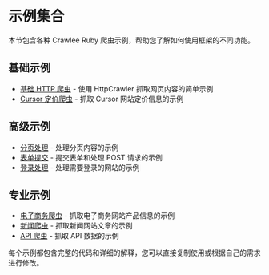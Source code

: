 # 示例集合

本节包含各种 Crawlee Ruby 爬虫示例，帮助您了解如何使用框架的不同功能。

## 基础示例

- [基础 HTTP 爬虫](basic_http_crawler.md) - 使用 HttpCrawler 抓取网页内容的简单示例
- [Cursor 定价爬虫](cursor_pricing_crawler.md) - 抓取 Cursor 网站定价信息的示例

## 高级示例

- [分页处理](pagination_handling.md) - 处理分页内容的示例
- [表单提交](form_submission.md) - 提交表单和处理 POST 请求的示例
- [登录处理](login_handling.md) - 处理需要登录的网站的示例

## 专业示例

- [电子商务爬虫](ecommerce_crawler.md) - 抓取电子商务网站产品信息的示例
- [新闻爬虫](news_crawler.md) - 抓取新闻网站文章的示例
- [API 爬虫](api_crawler.md) - 抓取 API 数据的示例

每个示例都包含完整的代码和详细的解释，您可以直接复制使用或根据自己的需求进行修改。
